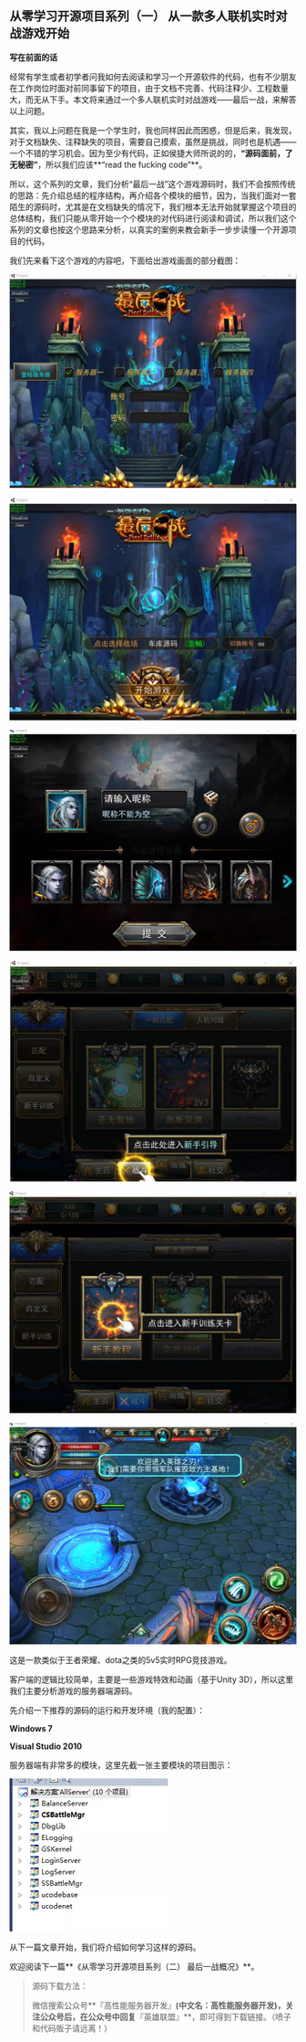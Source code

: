 ## 从零学习开源项目系列（一） 从一款多人联机实时对战游戏开始

**写在前面的话**

经常有学生或者初学者问我如何去阅读和学习一个开源软件的代码，也有不少朋友在工作岗位时面对前同事留下的项目，由于文档不完善、代码注释少、工程数量大，而无从下手。本文将来通过一个多人联机实时对战游戏——最后一战，来解答以上问题。

其实，我以上问题在我是一个学生时，我也同样因此而困惑，但是后来，我发现，对于文档缺失、注释缺失的项目，需要自己摸索，虽然是挑战，同时也是机遇——一个不错的学习机会。因为至少有代码，正如侯捷大师所说的的，**“源码面前，了无秘密”**，所以我们应该**“read the fucking code”**。

所以，这个系列的文章，我们分析“最后一战”这个游戏源码时，我们不会按照传统的思路：先介绍总结的程序结构，再介绍各个模块的细节，因为，当我们面对一套陌生的源码时，尤其是在文档缺失的情况下，我们根本无法开始就掌握这个项目的总体结构，我们只能从零开始一个个模块的对代码进行阅读和调试，所以我们这个系列的文章也按这个思路来分析，以真实的案例来教会新手一步步读懂一个开源项目的代码。

我们先来看下这个游戏的内容吧，下面给出游戏画面的部分截图：

![](../imgs/zhyz1.webp)

![](../imgs/zhyz2.webp)

![](../imgs/zhyz3.webp)

![](../imgs/zhyz4.webp)

![](../imgs/zhyz5.webp)

![](../imgs/zhyz6.webp)

这是一款类似于王者荣耀、dota之类的5v5实时RPG竞技游戏。

客户端的逻辑比较简单，主要是一些游戏特效和动画（基于Unity 3D），所以这里我们主要分析游戏的服务器端源码。

先介绍一下推荐的源码的运行和开发环境（我的配置）：

**Windows 7**

**Visual Studio 2010**

服务器端有非常多的模块，这里先截一张主要模块的项目图示：

![](../imgs/zhyz7.webp)

从下一篇文章开始，我们将介绍如何学习这样的源码。

欢迎阅读下一篇**《从零学习开源项目系列（二） 最后一战概况》**。

> 源码下载方法：
>
> 微信搜索公众号**『高性能服务器开发』**(中文名：高性能服务器开发)，关注公众号后，在公众号中回复**『英雄联盟』**，即可得到下载链接。（喷子和代码贩子请远离！）
